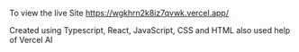 To view the live Site
https://wgkhrn2k8iz7qvwk.vercel.app/

Created using Typescript, React, JavaScript, CSS and HTML
also used help of Vercel AI
